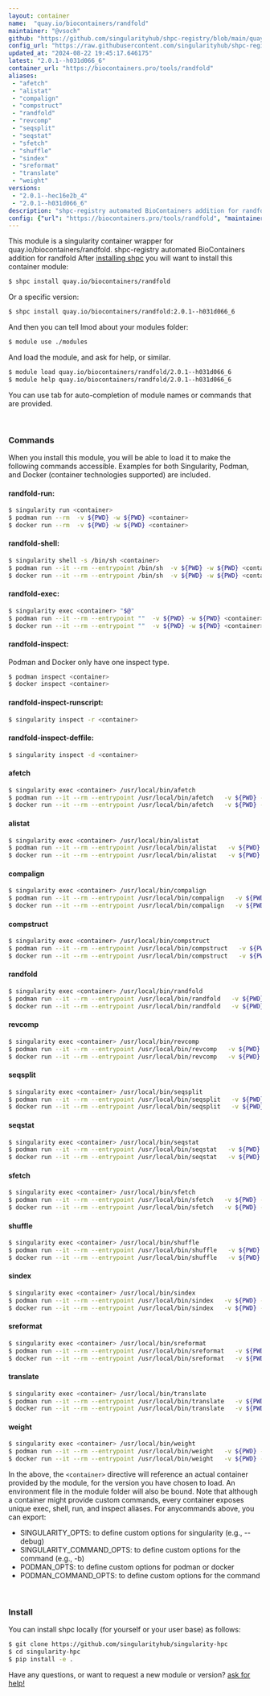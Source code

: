```yaml
---
layout: container
name:  "quay.io/biocontainers/randfold"
maintainer: "@vsoch"
github: "https://github.com/singularityhub/shpc-registry/blob/main/quay.io/biocontainers/randfold/container.yaml"
config_url: "https://raw.githubusercontent.com/singularityhub/shpc-registry/main/quay.io/biocontainers/randfold/container.yaml"
updated_at: "2024-08-22 19:45:17.646175"
latest: "2.0.1--h031d066_6"
container_url: "https://biocontainers.pro/tools/randfold"
aliases:
 - "afetch"
 - "alistat"
 - "compalign"
 - "compstruct"
 - "randfold"
 - "revcomp"
 - "seqsplit"
 - "seqstat"
 - "sfetch"
 - "shuffle"
 - "sindex"
 - "sreformat"
 - "translate"
 - "weight"
versions:
 - "2.0.1--hec16e2b_4"
 - "2.0.1--h031d066_6"
description: "shpc-registry automated BioContainers addition for randfold"
config: {"url": "https://biocontainers.pro/tools/randfold", "maintainer": "@vsoch", "description": "shpc-registry automated BioContainers addition for randfold", "latest": {"2.0.1--h031d066_6": "sha256:5b470be8852a813976fa17b3260f4685f662a83865708a9760197c9091c01278"}, "tags": {"2.0.1--hec16e2b_4": "sha256:c392a31446a0cc452d7f0b0b0c2d570e98d005b9c29aa3897c4302b2c9e26316", "2.0.1--h031d066_6": "sha256:5b470be8852a813976fa17b3260f4685f662a83865708a9760197c9091c01278"}, "docker": "quay.io/biocontainers/randfold", "aliases": {"afetch": "/usr/local/bin/afetch", "alistat": "/usr/local/bin/alistat", "compalign": "/usr/local/bin/compalign", "compstruct": "/usr/local/bin/compstruct", "randfold": "/usr/local/bin/randfold", "revcomp": "/usr/local/bin/revcomp", "seqsplit": "/usr/local/bin/seqsplit", "seqstat": "/usr/local/bin/seqstat", "sfetch": "/usr/local/bin/sfetch", "shuffle": "/usr/local/bin/shuffle", "sindex": "/usr/local/bin/sindex", "sreformat": "/usr/local/bin/sreformat", "translate": "/usr/local/bin/translate", "weight": "/usr/local/bin/weight"}}
---
```


This module is a singularity container wrapper for quay.io/biocontainers/randfold.
shpc-registry automated BioContainers addition for randfold
After [installing shpc](#install) you will want to install this container module:


```bash
$ shpc install quay.io/biocontainers/randfold
```

Or a specific version:

```bash
$ shpc install quay.io/biocontainers/randfold:2.0.1--h031d066_6
```

And then you can tell lmod about your modules folder:

```bash
$ module use ./modules
```

And load the module, and ask for help, or similar.

```bash
$ module load quay.io/biocontainers/randfold/2.0.1--h031d066_6
$ module help quay.io/biocontainers/randfold/2.0.1--h031d066_6
```

You can use tab for auto-completion of module names or commands that are provided.

<br>

### Commands

When you install this module, you will be able to load it to make the following commands accessible.
Examples for both Singularity, Podman, and Docker (container technologies supported) are included.

#### randfold-run:

```bash
$ singularity run <container>
$ podman run --rm  -v ${PWD} -w ${PWD} <container>
$ docker run --rm  -v ${PWD} -w ${PWD} <container>
```

#### randfold-shell:

```bash
$ singularity shell -s /bin/sh <container>
$ podman run --it --rm --entrypoint /bin/sh  -v ${PWD} -w ${PWD} <container>
$ docker run --it --rm --entrypoint /bin/sh  -v ${PWD} -w ${PWD} <container>
```

#### randfold-exec:

```bash
$ singularity exec <container> "$@"
$ podman run --it --rm --entrypoint ""  -v ${PWD} -w ${PWD} <container> "$@"
$ docker run --it --rm --entrypoint ""  -v ${PWD} -w ${PWD} <container> "$@"
```

#### randfold-inspect:

Podman and Docker only have one inspect type.

```bash
$ podman inspect <container>
$ docker inspect <container>
```

#### randfold-inspect-runscript:

```bash
$ singularity inspect -r <container>
```

#### randfold-inspect-deffile:

```bash
$ singularity inspect -d <container>
```


#### afetch

```bash
$ singularity exec <container> /usr/local/bin/afetch
$ podman run --it --rm --entrypoint /usr/local/bin/afetch   -v ${PWD} -w ${PWD} <container> -c " $@"
$ docker run --it --rm --entrypoint /usr/local/bin/afetch   -v ${PWD} -w ${PWD} <container> -c " $@"
```


#### alistat

```bash
$ singularity exec <container> /usr/local/bin/alistat
$ podman run --it --rm --entrypoint /usr/local/bin/alistat   -v ${PWD} -w ${PWD} <container> -c " $@"
$ docker run --it --rm --entrypoint /usr/local/bin/alistat   -v ${PWD} -w ${PWD} <container> -c " $@"
```


#### compalign

```bash
$ singularity exec <container> /usr/local/bin/compalign
$ podman run --it --rm --entrypoint /usr/local/bin/compalign   -v ${PWD} -w ${PWD} <container> -c " $@"
$ docker run --it --rm --entrypoint /usr/local/bin/compalign   -v ${PWD} -w ${PWD} <container> -c " $@"
```


#### compstruct

```bash
$ singularity exec <container> /usr/local/bin/compstruct
$ podman run --it --rm --entrypoint /usr/local/bin/compstruct   -v ${PWD} -w ${PWD} <container> -c " $@"
$ docker run --it --rm --entrypoint /usr/local/bin/compstruct   -v ${PWD} -w ${PWD} <container> -c " $@"
```


#### randfold

```bash
$ singularity exec <container> /usr/local/bin/randfold
$ podman run --it --rm --entrypoint /usr/local/bin/randfold   -v ${PWD} -w ${PWD} <container> -c " $@"
$ docker run --it --rm --entrypoint /usr/local/bin/randfold   -v ${PWD} -w ${PWD} <container> -c " $@"
```


#### revcomp

```bash
$ singularity exec <container> /usr/local/bin/revcomp
$ podman run --it --rm --entrypoint /usr/local/bin/revcomp   -v ${PWD} -w ${PWD} <container> -c " $@"
$ docker run --it --rm --entrypoint /usr/local/bin/revcomp   -v ${PWD} -w ${PWD} <container> -c " $@"
```


#### seqsplit

```bash
$ singularity exec <container> /usr/local/bin/seqsplit
$ podman run --it --rm --entrypoint /usr/local/bin/seqsplit   -v ${PWD} -w ${PWD} <container> -c " $@"
$ docker run --it --rm --entrypoint /usr/local/bin/seqsplit   -v ${PWD} -w ${PWD} <container> -c " $@"
```


#### seqstat

```bash
$ singularity exec <container> /usr/local/bin/seqstat
$ podman run --it --rm --entrypoint /usr/local/bin/seqstat   -v ${PWD} -w ${PWD} <container> -c " $@"
$ docker run --it --rm --entrypoint /usr/local/bin/seqstat   -v ${PWD} -w ${PWD} <container> -c " $@"
```


#### sfetch

```bash
$ singularity exec <container> /usr/local/bin/sfetch
$ podman run --it --rm --entrypoint /usr/local/bin/sfetch   -v ${PWD} -w ${PWD} <container> -c " $@"
$ docker run --it --rm --entrypoint /usr/local/bin/sfetch   -v ${PWD} -w ${PWD} <container> -c " $@"
```


#### shuffle

```bash
$ singularity exec <container> /usr/local/bin/shuffle
$ podman run --it --rm --entrypoint /usr/local/bin/shuffle   -v ${PWD} -w ${PWD} <container> -c " $@"
$ docker run --it --rm --entrypoint /usr/local/bin/shuffle   -v ${PWD} -w ${PWD} <container> -c " $@"
```


#### sindex

```bash
$ singularity exec <container> /usr/local/bin/sindex
$ podman run --it --rm --entrypoint /usr/local/bin/sindex   -v ${PWD} -w ${PWD} <container> -c " $@"
$ docker run --it --rm --entrypoint /usr/local/bin/sindex   -v ${PWD} -w ${PWD} <container> -c " $@"
```


#### sreformat

```bash
$ singularity exec <container> /usr/local/bin/sreformat
$ podman run --it --rm --entrypoint /usr/local/bin/sreformat   -v ${PWD} -w ${PWD} <container> -c " $@"
$ docker run --it --rm --entrypoint /usr/local/bin/sreformat   -v ${PWD} -w ${PWD} <container> -c " $@"
```


#### translate

```bash
$ singularity exec <container> /usr/local/bin/translate
$ podman run --it --rm --entrypoint /usr/local/bin/translate   -v ${PWD} -w ${PWD} <container> -c " $@"
$ docker run --it --rm --entrypoint /usr/local/bin/translate   -v ${PWD} -w ${PWD} <container> -c " $@"
```


#### weight

```bash
$ singularity exec <container> /usr/local/bin/weight
$ podman run --it --rm --entrypoint /usr/local/bin/weight   -v ${PWD} -w ${PWD} <container> -c " $@"
$ docker run --it --rm --entrypoint /usr/local/bin/weight   -v ${PWD} -w ${PWD} <container> -c " $@"
```



In the above, the `<container>` directive will reference an actual container provided
by the module, for the version you have chosen to load. An environment file in the
module folder will also be bound. Note that although a container
might provide custom commands, every container exposes unique exec, shell, run, and
inspect aliases. For anycommands above, you can export:

 - SINGULARITY_OPTS: to define custom options for singularity (e.g., --debug)
 - SINGULARITY_COMMAND_OPTS: to define custom options for the command (e.g., -b)
 - PODMAN_OPTS: to define custom options for podman or docker
 - PODMAN_COMMAND_OPTS: to define custom options for the command

<br>

### Install

You can install shpc locally (for yourself or your user base) as follows:

```bash
$ git clone https://github.com/singularityhub/singularity-hpc
$ cd singularity-hpc
$ pip install -e .
```

Have any questions, or want to request a new module or version? [ask for help!](https://github.com/singularityhub/singularity-hpc/issues)